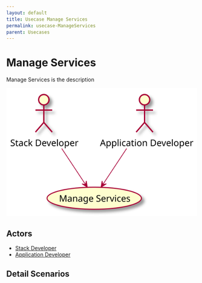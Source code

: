 ```yaml
---
layout: default
title: Usecase Manage Services
permalink: usecase-ManageServices
parent: Usecases
---
```


# Manage Services

Manage Services is the description

![Activities Diagram](./activities.svg)

## Actors

* [Stack Developer](actor-stackdev)
* [Application Developer](actor-applicationdeveloper)


## Detail Scenarios


  

